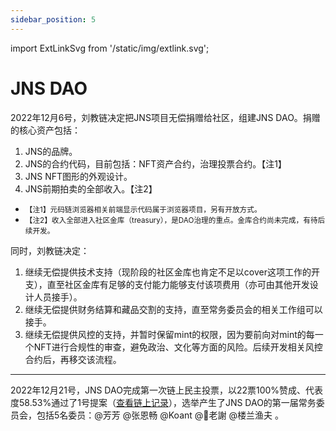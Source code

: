 ```yaml
---
sidebar_position: 5
---
```


import ExtLinkSvg from '/static/img/extlink.svg';

# JNS DAO

2022年12月6号，刘教链决定把JNS项目无偿捐赠给社区，组建JNS DAO。捐赠的核心资产包括：

1. JNS的品牌。
2. JNS的合约代码，目前包括：NFT资产合约，治理投票合约。【注1】
3. JNS NFT图形的外观设计。
4. JNS前期拍卖的全部收入。【注2】

- <small>【注1】元码链浏览器相关前端显示代码属于浏览器项目，另有开放方式。</small>
- <small>【注2】收入全部进入社区金库（treasury），是DAO治理的重点。金库合约尚未完成，有待后续开发。</small>

同时，刘教链决定：
1. 继续无偿提供技术支持（现阶段的社区金库也肯定不足以cover这项工作的开支），直至社区金库有足够的支付能力能够支付该项费用（亦可由其他开发设计人员接手）。
2. 继续无偿提供财务结算和藏品交割的支持，直至常务委员会的相关工作组可以接手。
3. 继续无偿提供风控的支持，并暂时保留mint的权限，因为要前向对mint的每一个NFT进行合规性的审查，避免政治、文化等方面的风险。后续开发相关风控合约后，再移交该流程。

---

2022年12月21号，JNS DAO完成第一次链上民主投票，以22票100%赞成、代表度58.53%通过了1号提案（[查看链上记录<ExtLinkSvg />](https://jscan.blockcoach.com/#/jnsvote)），选举产生了JNS DAO的第一届常务委员会，包括5名委员：@芳芳 @张恩畅 @Koant  @🌱老謝 @楼兰渔夫 。


